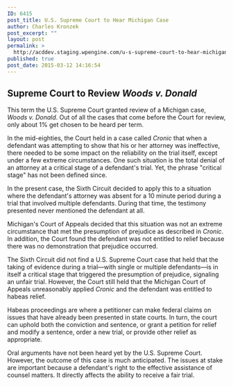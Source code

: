 ```yaml
---
ID: 6415
post_title: U.S. Supreme Court to Hear Michigan Case
author: Charles Kronzek
post_excerpt: ""
layout: post
permalink: >
  http://acddev.staging.wpengine.com/u-s-supreme-court-to-hear-michigan-case.html
published: true
post_date: 2015-03-12 14:16:54
---
```

<h2>Supreme Court to Review<em> Woods v. Donald </em></h2>
This term the U.S. Supreme Court granted review of a Michigan case, <i>Woods v. Donald</i>. Out of all the cases that come before the Court for review, only about 1% get chosen to be heard per term.<!--more-->

In the mid-eighties, the Court held in a case called <i>Cronic</i> that when a defendant was attempting to show that his or her attorney was ineffective, there needed to be some impact on the reliability on the trial itself, except under a few extreme circumstances. One such situation is the total denial of an attorney at a critical stage of a defendant's trial. Yet, the phrase "critical stage" has not been defined since.

In the present case, the Sixth Circuit decided to apply this to a situation where the defendant's attorney was absent for a 10 minute period during a trial that involved multiple defendants. During that time, the testimony presented never mentioned the defendant at all.

Michigan's Court of Appeals decided that this situation was not an extreme circumstance that met the presumption of prejudice as described in<i> Cronic</i>. In addition, the Court found the defendant was not entitled to relief because there was no demonstration that prejudice occurred.

The Sixth Circuit did not find a U.S. Supreme Court case that held that the taking of evidence during a trial―with single or multiple defendants―is in itself a critical stage that triggered the presumption of prejudice, signaling an unfair trial. However, the Court still held that the Michigan Court of Appeals unreasonably applied <i>Cronic</i> and the defendant was entitled to habeas relief.

Habeas proceedings are where a petitioner can make federal claims on issues that have already been presented in state courts. In turn, the court can uphold both the conviction and sentence, or grant a petition for relief and modify a sentence, order a new trial, or provide other relief as appropriate.

Oral arguments have not been heard yet by the U.S. Supreme Court. However, the outcome of this case is much anticipated. The issues at stake are important because a defendant's right to the effective assistance of counsel matters. It directly affects the ability to receive a fair trial.